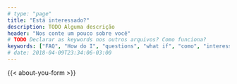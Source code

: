 ```yaml
---
# type: "page"
title: "Está interessado?"
description: TODO Alguma descrição
header: "Nos conte um pouco sobre você"
# TODO Declarar as keywords nos outros arquivos? Como funciona?
keywords: ["FAQ", "How do I", "questions", "what if", "como", "interessado", "contato"]
# date: 2018-04-09T23:34:06-03:00
---
```


<section class="check-requirements-form">
  <div>
  {{< about-you-form >}}
  </div>
</section>
